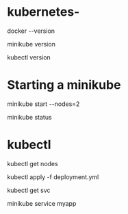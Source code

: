 # kubernetes-

docker --version

minikube version

kubectl version

# Starting a minikube


minikube start --nodes=2

minikube status
 

# kubectl

 
 kubectl get nodes
 
 kubectl apply -f deployment.yml
 
 kubectl get svc
 
 
 minikube service myapp
